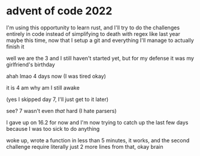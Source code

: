 # advent of code 2022
I'm using this opportunity to learn rust, and I'll try to do the challenges entirely in code instead of simplifying to death with regex like last year
maybe this time, now that I setup a git and everything I'll manage to actually finish it

well we are the 3 and I still haven't started yet, but for my defense it was my girlfriend's birthday

ahah lmao 4 days now (I was tired okay)

it is 4 am why am I still awake

(yes I skipped day 7, I'll just get to it later)

see? 7 wasn't even *that* hard (I hate parsers)

I gave up on 16.2 for now and I'm now trying to catch up the last few days because I was too sick to do anything

woke up, wrote a function in less than 5 minutes, it works, and the second challenge require literally just 2 more lines from that, okay brain